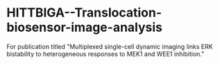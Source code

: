 # HITTBIGA--Translocation-biosensor-image-analysis

For publication titled "Multiplexed single-cell dynamic imaging links ERK bistability to heterogeneous responses to MEK1 and WEE1 inhibition."
